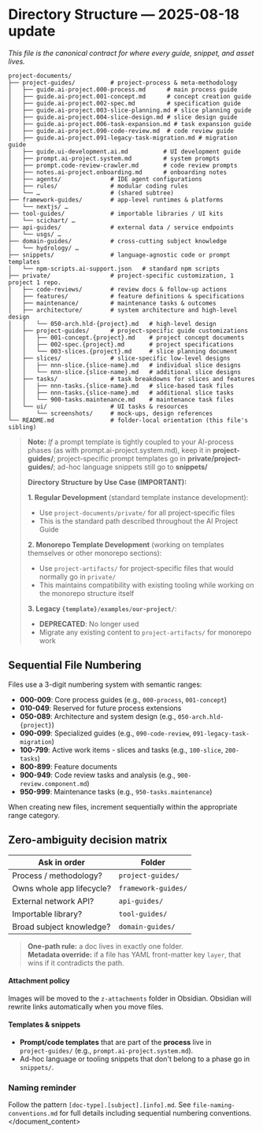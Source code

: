 # Directory Structure — 2025-08-18 update  
_This file is the canonical contract for where every guide, snippet, and asset lives._

```
project-documents/
├── project-guides/          # project-process & meta-methodology
│   ├── guide.ai-project.000-process.md      # main process guide
│   ├── guide.ai-project.001-concept.md      # concept creation guide
│   ├── guide.ai-project.002-spec.md         # specification guide
│   ├── guide.ai-project.003-slice-planning.md # slice planning guide
│   ├── guide.ai-project.004-slice-design.md # slice design guide
│   ├── guide.ai-project.006-task-expansion.md # task expansion guide
│   ├── guide.ai-project.090-code-review.md  # code review guide
│   ├── guide.ai-project.091-legacy-task-migration.md # migration guide
│   ├── guide.ui-development.ai.md          # UI development guide
│   ├── prompt.ai-project.system.md         # system prompts
│   ├── prompt.code-review-crawler.md       # code review prompts
│   ├── notes.ai-project.onboarding.md      # onboarding notes
│   ├── agents/              # IDE agent configurations
│   ├── rules/               # modular coding rules
│   └── …                    # (shared subtree)
├── framework-guides/        # app-level runtimes & platforms
│   └── nextjs/ …
├── tool-guides/             # importable libraries / UI kits
│   └── scichart/ …
├── api-guides/              # external data / service endpoints
│   └── usgs/ …
├── domain-guides/           # cross-cutting subject knowledge
│   └── hydrology/ …
├── snippets/                # language-agnostic code or prompt templates
│   └── npm-scripts.ai-support.json   # standard npm scripts
├── private/                 # project-specific customization, 1 project 1 repo.
│   ├── code-reviews/        # review docs & follow-up actions
│   ├── features/            # feature definitions & specifications
│   ├── maintenance/         # maintenance tasks & outcomes
│   ├── architecture/        # system architecture and high-level design
│   │   └── 050-arch.hld-{project}.md   # high-level design
│   ├── project-guides/      # project-specific guide customizations
│   │   ├── 001-concept.{project}.md    # project concept documents
│   │   ├── 002-spec.{project}.md       # project specifications
│   │   └── 003-slices.{project}.md     # slice planning document
│   ├── slices/              # slice-specific low-level designs
│   │   ├── nnn-slice.{slice-name}.md   # individual slice designs
│   │   └── nnn-slice.{slice-name}.md   # additional slice designs
│   ├── tasks/               # task breakdowns for slices and features
│   │   ├── nnn-tasks.{slice-name}.md   # slice-based task files
│   │   ├── nnn-tasks.{slice-name}.md   # additional slice tasks
│   │   └── 900-tasks.maintenance.md    # maintenance task files
│   └── ui/                  # UI tasks & resources
│       └── screenshots/     # mock-ups, design references
└── README.md                # folder-local orientation (this file's sibling)
```
> **Note:**
> _If_ a prompt template is tightly coupled to your AI-process phases (as with prompt.ai-project.system.md), keep it in **project-guides/**; project-specific prompt templates go in **private/project-guides/**; ad-hoc language snippets still go to **snippets/**
> 
> **Directory Structure by Use Case (IMPORTANT):**   
> 
> **1. Regular Development** (standard template instance development):
> - Use `project-documents/private/` for all project-specific files
> - This is the standard path described throughout the AI Project Guide
> 
> **2. Monorepo Template Development** (working on templates themselves or other monorepo sections):
> - Use `project-artifacts/` for project-specific files that would normally go in `private/`
> - This maintains compatibility with existing tooling while working on the monorepo structure itself
> 
> **3. Legacy `{template}/examples/our-project/`**:
> - **DEPRECATED**: No longer used
> - Migrate any existing content to `project-artifacts/` for monorepo work

## Sequential File Numbering

Files use a 3-digit numbering system with semantic ranges:
- **000-009**: Core process guides (e.g., `000-process`, `001-concept`)
- **010-049**: Reserved for future process extensions
- **050-089**: Architecture and system design (e.g., `050-arch.hld-{project}`)
- **090-099**: Specialized guides (e.g., `090-code-review`, `091-legacy-task-migration`)
- **100-799**: Active work items - slices and tasks (e.g., `100-slice`, `200-tasks`)
- **800-899**: Feature documents
- **900-949**: Code review tasks and analysis (e.g., `900-review.component.md`)
- **950-999**: Maintenance tasks (e.g., `950-tasks.maintenance`)

When creating new files, increment sequentially within the appropriate range category.

## Zero-ambiguity decision matrix

| Ask in order | Folder |
|--------------|--------|
| Process / methodology? | `project-guides/` |
| Owns whole app lifecycle? | `framework-guides/` |
| External network API? | `api-guides/` |
| Importable library? | `tool-guides/` |
| Broad subject knowledge? | `domain-guides/` |

> **One-path rule:** a doc lives in exactly one folder.  
> **Metadata override:** if a file has YAML front-matter key `layer`, that wins if it contradicts the path.

#### Attachment policy
Images will be moved to the `z-attachments` folder in Obsidian.  Obsidian will rewrite links automatically when you move files.

#### Templates & snippets
* **Prompt/code templates** that are part of the **process** live in  
  `project-guides/` (e.g., `prompt.ai-project.system.md`).  
* Ad-hoc language or tooling snippets that don't belong to a phase go in `snippets/`.

### Naming reminder
Follow the pattern `[doc-type].[subject].[info].md`. See `file-naming-conventions.md` for full details including sequential numbering conventions.</document_content></invoke>